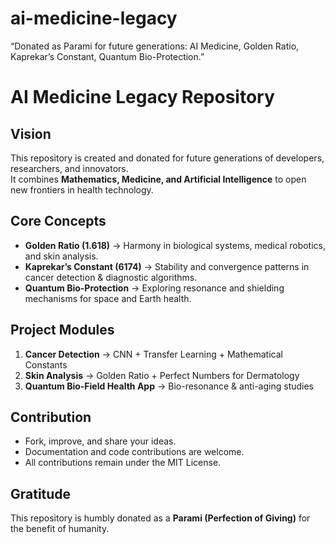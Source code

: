 # ai-medicine-legacy
“Donated as Parami for future generations: AI Medicine, Golden Ratio, Kaprekar’s Constant, Quantum Bio-Protection.”
# AI Medicine Legacy Repository

## Vision
This repository is created and donated for future generations of developers, researchers, and innovators.  
It combines **Mathematics, Medicine, and Artificial Intelligence** to open new frontiers in health technology.

## Core Concepts
- **Golden Ratio (1.618)** → Harmony in biological systems, medical robotics, and skin analysis.
- **Kaprekar’s Constant (6174)** → Stability and convergence patterns in cancer detection & diagnostic algorithms.
- **Quantum Bio-Protection** → Exploring resonance and shielding mechanisms for space and Earth health.

## Project Modules
1. **Cancer Detection** → CNN + Transfer Learning + Mathematical Constants
2. **Skin Analysis** → Golden Ratio + Perfect Numbers for Dermatology
3. **Quantum Bio-Field Health App** → Bio-resonance & anti-aging studies

## Contribution
- Fork, improve, and share your ideas.
- Documentation and code contributions are welcome.
- All contributions remain under the MIT License.

## Gratitude
This repository is humbly donated as a **Parami (Perfection of Giving)** for the benefit of humanity.
